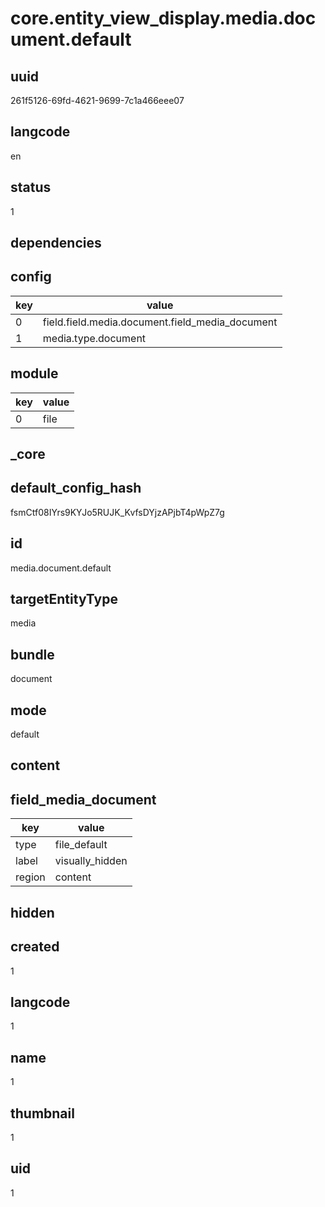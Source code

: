 # core.entity_view_display.media.document.default

## uuid
261f5126-69fd-4621-9699-7c1a466eee07

## langcode
en

## status
1

## dependencies

## config
|key|value|
|-|-|
|0|field.field.media.document.field_media_document|
|1|media.type.document|


## module
|key|value|
|-|-|
|0|file|


## _core

## default_config_hash
fsmCtf08IYrs9KYJo5RUJK_KvfsDYjzAPjbT4pWpZ7g

## id
media.document.default

## targetEntityType
media

## bundle
document

## mode
default

## content

## field_media_document
|key|value|
|-|-|
|type|file_default|
|label|visually_hidden|
|region|content|


## hidden

## created
1

## langcode
1

## name
1

## thumbnail
1

## uid
1
